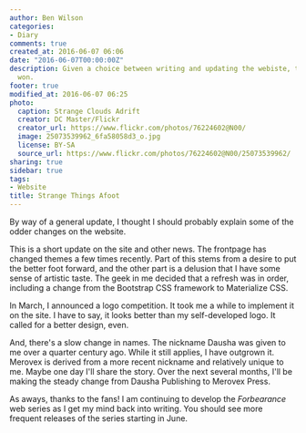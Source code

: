 ```yaml
---
author: Ben Wilson
categories:
- Diary
comments: true
created_at: 2016-06-07 06:06
date: "2016-06-07T00:00:00Z"
description: Given a choice between writing and updating the webiste, the website
  won.
footer: true
modified_at: 2016-06-07 06:25
photo:
  caption: Strange Clouds Adrift
  creator: DC Master/Flickr
  creator_url: https://www.flickr.com/photos/76224602@N00/
  image: 25073539962_6fa58058d3_o.jpg
  license: BY-SA
  source_url: https://www.flickr.com/photos/76224602@N00/25073539962/
sharing: true
sidebar: true
tags:
- Website
title: Strange Things Afoot
---
```


By way of a general update, I thought I should probably explain some of the odder changes on the website.

<!--more-->

This is a short update on the site and other news. The frontpage has changed themes a few times recently. Part of this stems from a desire to put the better foot forward, and the other part is a delusion that I have some sense of artistic taste. The geek in me decided that a refresh was in order, including a change from the Bootstrap CSS framework to Materialize CSS.

In March, I announced a logo competition. It took me a while to implement it on the site. I have to say, it looks better than my self-developed logo. It called for a better design, even.

And, there's a slow change in names. The nickname Dausha was given to me over a quarter century ago. While it still applies, I have outgrown it. Merovex is derived from a more recent nickname and relatively unique to me. Maybe one day I'll share the story. Over the next several months, I'll be making the steady change from Dausha Publishing to Merovex Press.

As aways, thanks to the fans! I am continuing to develop the *Forbearance* web series as I get my mind back into writing. You should see more frequent releases of the series starting in June.
